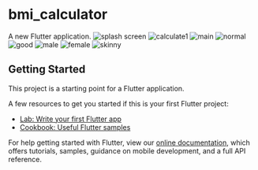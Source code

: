 # bmi_calculator

A new Flutter application.
![splash screen](https://user-images.githubusercontent.com/72139490/100257545-d82e9300-2f67-11eb-83a4-e74e87e94d16.jpg)
![calculate1](https://user-images.githubusercontent.com/72139490/100259551-280e5980-2f6a-11eb-9bdc-2985b28e462f.jpg)
![main](https://user-images.githubusercontent.com/72139490/100259571-2ba1e080-2f6a-11eb-9f1a-a595fa4f7171.jpg)
![normal](https://user-images.githubusercontent.com/72139490/100259581-2f356780-2f6a-11eb-8628-80474809121e.jpg)
![good](https://user-images.githubusercontent.com/72139490/100259592-32c8ee80-2f6a-11eb-8142-ecc019502cd0.jpg)
![male](https://user-images.githubusercontent.com/72139490/100259612-365c7580-2f6a-11eb-8068-6247529716b2.jpg)
![female](https://user-images.githubusercontent.com/72139490/100259621-39576600-2f6a-11eb-8594-4c767590a479.jpg)
![skinny](https://user-images.githubusercontent.com/72139490/100259634-3ceaed00-2f6a-11eb-9752-791647824ae0.jpg)




## Getting Started

This project is a starting point for a Flutter application.

A few resources to get you started if this is your first Flutter project:

- [Lab: Write your first Flutter app](https://flutter.dev/docs/get-started/codelab)
- [Cookbook: Useful Flutter samples](https://flutter.dev/docs/cookbook)

For help getting started with Flutter, view our
[online documentation](https://flutter.dev/docs), which offers tutorials,
samples, guidance on mobile development, and a full API reference.

